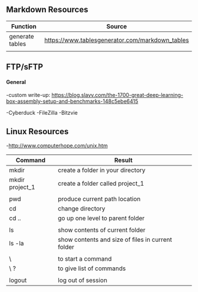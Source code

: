## Markdown Resources
|Function|Source|
|---|---|
|generate tables  | https://www.tablesgenerator.com/markdown_tables |
|   |   |





## FTP/sFTP
#### General
-custom write-up: https://blog.slavv.com/the-1700-great-deep-learning-box-assembly-setup-and-benchmarks-148c5ebe6415


-Cyberduck
-FileZilla
-Bitzvie

## Linux Resources
-http://www.computerhope.com/unix.htm

|Command|Result|
|---|---|
|mkdir  | create a folder in your directory |
|mkdir project_1   | create a folder called project_1  |
|   |   |
| pwd | produce current path location  |
| cd  | change directory  |
| cd ..  | go up one level to parent folder  |
|     |   |
| ls  | show contents of current folder  |
| ls -la  | show contents and size of files in current folder  |
|    |   |
| \  |  to start a command |
| \ ?  | to give list of commands  |
|    |    |
| logout | log out of session |


